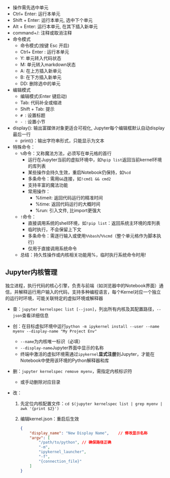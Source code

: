 - 操作需先选中单元
- Ctrl+ Enter: 运行本单元
- Shift + Enter: 运行本单元, 选中下个单元
- Alt + Enter: 运行本单元, 在其下插入新单元
- command+/: 注释或取消注释
- 命令模式
  - 命令模式(按键 Esc 开启)
  - Ctrl+ Enter : 运行本单元
  - Y: 单元转入代码状态
  - M: 单元转入markdown状态
  - A: 在上方插入新单元
  - B: 在下方插入新单元
  - DD: 删除选中的单元
- 编辑模式
  - 编辑模式(Enter 键启动)
  - Tab: 代码补全或缩进
  - Shift + Tab: 提示
  - `# `: 设置标题
  - `- `: 设置小节
- display(): 输出富媒体对象更适合可视化, Jupyter每个编辑框默认自动display最后一行
  - print()：输出字符串形式，只能显示为文本
- 特殊命令：
  - `%`命令：又称魔法方法，必须写在单元格的首行
    - 运行在Jupyter当前的虚拟环境中，如`%pip list`返回当前kernel环境的库列表
    - 某些操作会持久生效，重启Notebook仍保持，如`%cd`
    - 多条命令：需用`&&`连接，如`!cmd1 && cmd2`
    - 支持丰富的魔法功能
    - 常用操作：
      - %timeit: 返回代码运行的精准时间
      - %time: 返回代码运行的大概时间
      - %run: 引入文件, 比import更强大
  - `!`命令：
    - 直接调用系统的shell环境，如`!pip list`：返回系统主环境的库列表
    - 临时执行，不会保留上下文
    - 多条命令：需逐行输入或使用`%%bash`/`%%cmd`（整个单元格作为脚本执行）
    - 仅用于直接调用系统命令
  - 总结：持久性操作或内核相关功能用%，临时执行系统命令时用!



## Jupyter内核管理

独立进程，执行代码的核心引擎，负责与前端（如浏览器中的Notebook界面）通信，并解释运行用户输入的代码，支持多种编程语言，每个Kernel对应一个独立的运行时环境，可能关联特定的虚拟环境或解释器

- 查：`jupyter kernelspec list [--json]`，列出所有内核及其配置路径，`--json`查看详细信息

- 创：在目标虚拟环境中运行`python -m ipykernel install --user --name myenv --display-name "My Project Env"`

  - `--name`为内核唯一标识（必填）
  - `--display-name`Jupyter界面中显示的名称
  - 终端中激活的虚拟环境需通过`ipykernel`**显式注册**到Jupyter，才能在Notebook中使用该环境的Python解释器和库

- 删：`jupyter kernelspec remove myenv`，需指定内核标识符

  - 或手动删除对应目录

- 改：

  1. 先定位内核配置文件：`cd $(jupyter kernelspec list | grep myenv | awk '{print $2}')`

  2. 编辑kernel.json：重启后生效

     ```json
     {
         "display_name": "New Display Name",	// 修改显示名称
         "argv": [
             "/path/to/python",	// 确保路径正确
             "-m",
             "ipykernel_launcher",
             "-f",
             "{connection_file}"
         ]
     }
     ```

     